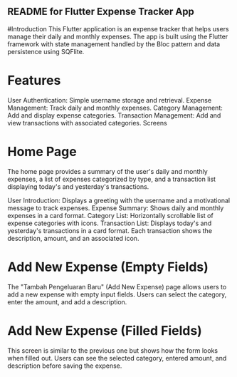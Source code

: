 ## README for Flutter Expense Tracker App
#Introduction
This Flutter application is an expense tracker that helps users manage their daily and monthly expenses. The app is built using the Flutter framework with state management handled by the Bloc pattern and data persistence using SQFlite.

# Features
User Authentication: Simple username storage and retrieval.
Expense Management: Track daily and monthly expenses.
Category Management: Add and display expense categories.
Transaction Management: Add and view transactions with associated categories.
Screens
# Home Page
The home page provides a summary of the user's daily and monthly expenses, a list of expenses categorized by type, and a transaction list displaying today's and yesterday's transactions.

User Introduction: Displays a greeting with the username and a motivational message to track expenses.
Expense Summary: Shows daily and monthly expenses in a card format.
Category List: Horizontally scrollable list of expense categories with icons.
Transaction List: Displays today's and yesterday's transactions in a card format. Each transaction shows the description, amount, and an associated icon.
# Add New Expense (Empty Fields)
The "Tambah Pengeluaran Baru" (Add New Expense) page allows users to add a new expense with empty input fields. Users can select the category, enter the amount, and add a description.

# Add New Expense (Filled Fields)
This screen is similar to the previous one but shows how the form looks when filled out. Users can see the selected category, entered amount, and description before saving the expense.
